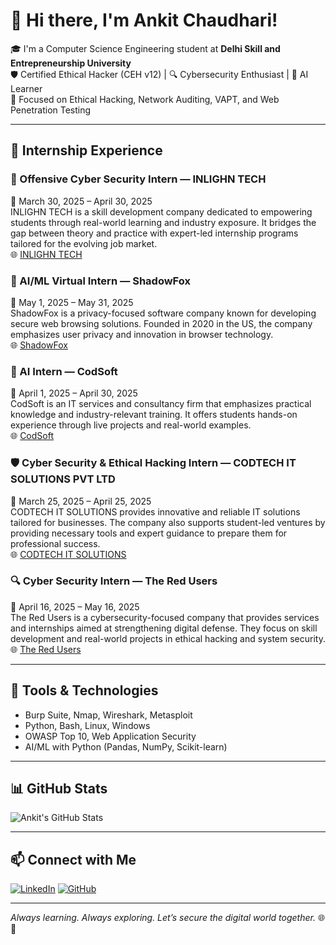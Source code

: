 # 👋 Hi there, I'm Ankit Chaudhari!

🎓 I'm a Computer Science Engineering student at **Delhi Skill and Entrepreneurship University**  
🛡️ Certified Ethical Hacker (CEH v12) | 🔍 Cybersecurity Enthusiast | 🧠 AI Learner  
📍 Focused on Ethical Hacking, Network Auditing, VAPT, and Web Penetration Testing

---

## 🧪 Internship Experience

### 🔐 Offensive Cyber Security Intern — INLIGHN TECH
📅 March 30, 2025 – April 30, 2025  
INLIGHN TECH is a skill development company dedicated to empowering students through real-world learning and industry exposure. It bridges the gap between theory and practice with expert-led internship programs tailored for the evolving job market.  
🌐 [INLIGHN TECH](https://www.linkedin.com/company/inlighn-tech/)

### 🤖 AI/ML Virtual Intern — ShadowFox
📅 May 1, 2025 – May 31, 2025  
ShadowFox is a privacy-focused software company known for developing secure web browsing solutions. Founded in 2020 in the US, the company emphasizes user privacy and innovation in browser technology.  
🌐 [ShadowFox](https://tracxn.com/d/companies/shadowfox)

### 🧠 AI Intern — CodSoft
📅 April 1, 2025 – April 30, 2025  
CodSoft is an IT services and consultancy firm that emphasizes practical knowledge and industry-relevant training. It offers students hands-on experience through live projects and real-world examples.  
🌐 [CodSoft](https://www.codsoft.in/about-us)

### 🛡️ Cyber Security & Ethical Hacking Intern — CODTECH IT SOLUTIONS PVT LTD
📅 March 25, 2025 – April 25, 2025  
CODTECH IT SOLUTIONS provides innovative and reliable IT solutions tailored for businesses. The company also supports student-led ventures by providing necessary tools and expert guidance to prepare them for professional success.  
🌐 [CODTECH IT SOLUTIONS](https://codtechitsolutions.in/about-us)

### 🔍 Cyber Security Intern — The Red Users
📅 April 16, 2025 – May 16, 2025  
The Red Users is a cybersecurity-focused company that provides services and internships aimed at strengthening digital defense. They focus on skill development and real-world projects in ethical hacking and system security.  
🌐 [The Red Users](https://theredusers.tech)

---

## 🧰 Tools & Technologies
- Burp Suite, Nmap, Wireshark, Metasploit
- Python, Bash, Linux, Windows
- OWASP Top 10, Web Application Security
- AI/ML with Python (Pandas, NumPy, Scikit-learn)

---

## 📊 GitHub Stats
![Ankit's GitHub Stats](https://github-readme-stats.vercel.app/api?username=ankitchaudharijj&show_icons=true&theme=radical)

---

## 📫 Connect with Me
[![LinkedIn](https://img.shields.io/badge/LinkedIn-blue?style=for-the-badge&logo=linkedin)](https://www.linkedin.com/in/ankit-chaudhari-40346b318/)
[![GitHub](https://img.shields.io/badge/GitHub-171515?style=for-the-badge&logo=github&logoColor=white)](https://github.com/ankitchaudharijj)

---

*Always learning. Always exploring. Let’s secure the digital world together.* 🌐🔐
